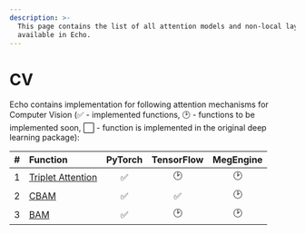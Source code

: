 ```yaml
---
description: >-
  This page contains the list of all attention models and non-local layers
  available in Echo.
---
```


# CV

Echo contains implementation for following attention mechanisms for Computer Vision \(✅ - implemented functions, 🕑 - functions to be implemented soon, ⬜ - function is implemented in the original deep learning package\):

| \# | Function | PyTorch | TensorFlow | MegEngine |
| :---: | :--- | :---: | :---: | :---: |
| 1 | [Triplet Attention](https://arxiv.org/abs/2010.03045) | ✅ | 🕑 | 🕑 |
| 2 | [CBAM](https://openaccess.thecvf.com/content_ECCV_2018/html/Sanghyun_Woo_Convolutional_Block_Attention_ECCV_2018_paper.html) | ✅ | ✅ | 🕑 |
| 3 | [BAM](http://bmvc2018.org/contents/papers/0092.pdf) | ✅ | 🕑 | 🕑 |

